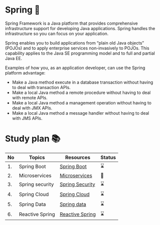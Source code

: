 # Spring :herb:

Spring Framework is a Java platform that provides comprehensive infrastructure support for developing Java applications. Spring handles the infrastructure so you can focus on your application.

Spring enables you to build applications from “plain old Java objects” (POJOs) and to apply enterprise services non-invasively to POJOs. This capability applies to the Java SE programming model and to full and partial Java EE.

Examples of how you, as an application developer, can use the Spring platform advantage:
 - Make a Java method execute in a database transaction without having to deal with transaction APIs.
 - Make a local Java method a remote procedure without having to deal with remote APIs.
 - Make a local Java method a management operation without having to deal with JMX APIs.
 - Make a local Java method a message handler without having to deal with JMS APIs.
 
 # Study plan :books:
 
|No|Topics|Resources|Status|
|--|-------------------------|---------|------|
|1.|Spring Boot|[Spring Boot](https://github.com/abbos0123/Spring/edit/main/README.md)|:hourglass:|
|2.|Microservices|[Microservices](https://github.com/abbos0123/Microservices)|:book:|
|3.|Spring security|[Spring Security]()|:hourglass:|
|4.|Spring Cloud|[Spring Cloud]()|:hourglass:|
|5.|Spring Data|[Spring data]()|:hourglass:|
|6.|Reactive Spring|[Reactive Spring]()|:hourglass:|
